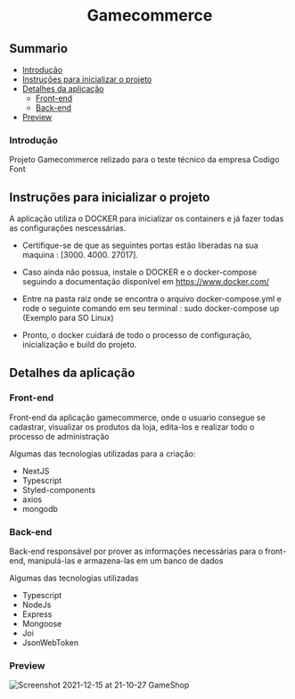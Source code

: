 <div align="center"><h1>Gamecommerce</h1></div>

## Summario

- [Introdução](#introdução)
- [Instruções para inicializar o projeto](#instruções-para-inicializar-o-projeto)
- [Detalhes da aplicação](#detalhes-da-aplicação)
  - [Front-end](#front-end)
  - [Back-end](#back-end)
- [Preview](#preview)

### Introdução

Projeto Gamecommerce relizado para o teste técnico da empresa Codigo Font

## Instruções para inicializar o projeto

A aplicação utiliza o DOCKER para inicializar os containers e já fazer todas as configurações nescessárias.

- Certifique-se de que as seguintes portas estão liberadas na sua maquina : [3000. 4000. 27017].

- Caso ainda não possua, instale o DOCKER e o docker-compose seguindo a documentação disponível em https://www.docker.com/

- Entre na pasta raiz onde se encontra o arquivo docker-compose.yml e rode o seguinte comando em seu terminal : sudo docker-compose up (Exemplo para SO Linux)

- Pronto, o docker cuidará de todo o processo de configuração, inicialização e build do projeto.

## Detalhes da aplicação

### Front-end

Front-end da aplicação gamecommerce, onde o usuario consegue se cadastrar, visualizar os produtos da loja, edita-los e realizar todo o processo de administração

Algumas das tecnologias utilizadas para a criação:

- NextJS
- Typescript
- Styled-components
- axios
- mongodb


### Back-end

Back-end responsável por prover as informações necessárias para o front-end, manipulá-las e armazena-las em um banco de dados

Algumas das tecnologias utilizadas 

- Typescript
- NodeJs
- Express
- Mongoose
- Joi
- JsonWebToken


### Preview 

![Screenshot 2021-12-15 at 21-10-27 GameShop](https://user-images.githubusercontent.com/74731807/146284673-55701126-ecdb-4f3f-833f-6b0067a1cf4c.png)
